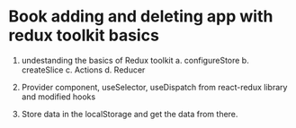 # Book adding and deleting app with redux toolkit basics

1. undestanding the basics of Redux toolkit
    a. configureStore
    b. createSlice
    c. Actions
    d. Reducer


2. Provider component, useSelector, useDispatch from react-redux library and modified hooks
3. Store data in the localStorage and get the data from there.